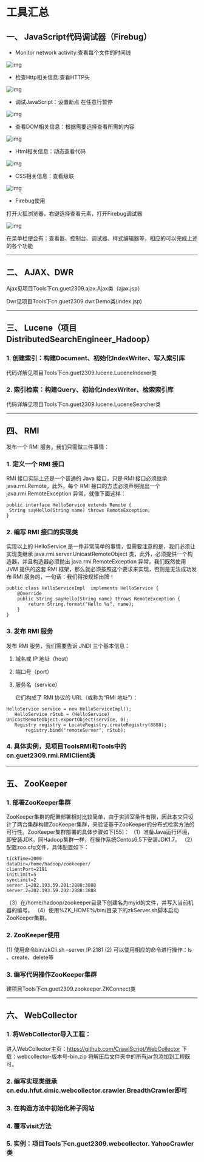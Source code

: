 # 工具汇总

## 一、 JavaScript代码调试器（Firebug）

- Monitor network activity:查看每个文件的时间线

![img](http://p0ytl442z.bkt.clouddn.com/wps8198.tmp.jpg) 

- 检查Http相关信息:查看HTTP头

![img](http://p0ytl442z.bkt.clouddn.com/wps8199.tmp.jpg) 

- 调试JavaScript：设置断点  在任意行暂停

![img](http://p0ytl442z.bkt.clouddn.com/wps81AA.tmp.jpg) 

- 查看DOM相关信息：根据需要选择查看所需的内容

![img](http://p0ytl442z.bkt.clouddn.com/wps81AB.tmp.jpg) 

- Html相关信息：动态查看代码  

![img](http://p0ytl442z.bkt.clouddn.com/wps81AC.tmp.jpg) 

- CSS相关信息：查看级联  

![img](http://p0ytl442z.bkt.clouddn.com/wps81AD.tmp.jpg) 

- Firebug使用

 打开火狐浏览器，右键选择查看元素，打开Firebug调试器

![img](http://p0ytl442z.bkt.clouddn.com/wps81BD.tmp.jpg) 

 在菜单栏便会有：查看器、控制台、调试器、样式编辑器等，相应的可以完成上述的各个功能

------



## 二、 AJAX、DWR

Ajax见项目Tools下cn.guet2309.ajax.Ajax类（ajax.jsp）

Dwr见项目Tools下cn.guet2309.dwr.Demo类(index.jsp) 

------



## 三、 Lucene（项目DistributedSearchEngineer_Hadoop）

### 1.  创建索引：构建Document、初始化IndexWriter、写入索引库

   代码详解见项目Tools下cn.guet2309.lucene.LuceneIndexer类

### 2.  索引检索：构建Query、初始化IndexWriter、检索索引库

   代码详解见项目Tools下cn.guet2309.lucene.LuceneSearcher类

------



## 四、 RMI

发布一个 RMI 服务，我们只需做三件事情：

### 1. 定义一个 RMI 接口

RMI 接口实际上还是一个普通的 Java 接口，只是 RMI 接口必须继承 java.rmi.Remote，此外，每个 RMI 接口的方法必须声明抛出一个 java.rmi.RemoteException 异常，就像下面这样：

```
public interface HelloService extends Remote {
 String sayHello(String name) throws RemoteException;
}
```

### 2. 编写 RMI 接口的实现类

实现以上的 HelloService 是一件非常简单的事情，但需要注意的是，我们必须让实现类继承 java.rmi.server.UnicastRemoteObject 类，此外，必须提供一个构造器，并且构造器必须抛出 java.rmi.RemoteException 异常。我们既然使用 JVM 提供的这套 RMI 框架，那么就必须按照这个要求来实现，否则是无法成功发布 RMI 服务的，一句话：我们得按规矩出牌！

```
public class HelloServiceImpl  implements HelloService {
​    @Override
​    public String sayHello(String name) throws RemoteException {
​        return String.format("Hello %s", name);
​    }
}
```

### 3. 发布 RMI 服务

发布 RMI 服务，我们需要告诉 JNDI 三个基本信息：

1. 域名或 IP 地址（host）

2. 端口号（port）

3. 服务名（service）

   它们构成了 RMI 协议的 URL（或称为“RMI 地址”）：

```
HelloService service = new HelloServiceImpl();
​	HelloService rStub = (HelloService) UnicastRemoteObject.exportObject(service, 0);
​	Registry registry = LocateRegistry.createRegistry(8888);
​		registry.bind("remoteServer", rStub);
```

### 4. 具体实例，见项目ToolsRMI和Tools中的cn.guet2309.rmi.RMIClient类

------



## 五、 ZooKeeper

### 1. 部署ZooKeeper集群

ZooKeeper集群的配置部署相对比较简单，由于实验室条件有限，因此本文只设计了两台集群构建ZooKeeper集群，来验证基于ZooKeeper的分布式检索方法的可行性。ZooKeeper集群部署的具体步骤如下[55]：
（1）准备Java运行环境，即安装JDK。同Hadoop集群一样，在操作系统Centos6.5下安装JDK1.7。
（2）配置zoo.cfg文件，具体配置如下：

```
tickTime=2000
dataDir=/home/hadoop/zookeeper/
clientPort=2181
initLimit=5
syncLimit=2
server.1=202.193.59.201:2888:3888
server.2=202.193.59.202:2888:3888
```

（3）在/home/hadoop/zookeeper目录下创建名为myid的文件，并写入当前机器的编号。
（4）使用%ZK_HOME%/bin/目录下的zkServer.sh脚本启动ZooKeeper集群。

### 2. ZooKeeper使用

  (1) 使用命令bin/zkCli.sh –server IP:2181
  (2) 可以使用相应的命令进行操作：ls 、create、delete等

### 3. 编写代码操作ZooKeeper集群

  建项目Tools下cn.guet2309.zookeeper.ZKConnect类

------



## 六、 WebCollector

### 1. 将WebCollector导入工程：

   进入WebCollector主页：https://github.com/CrawlScript/WebCollector
   下载：webcollector-版本号-bin.zip
   ​       将解压后文件夹中的所有jar包添加到工程既可。

### 2. 编写实现类继承cn.edu.hfut.dmic.webcollector.crawler.BreadthCrawler即可

### 3. 在构造方法中初始化种子网站

### 4. 覆写visit方法

### 5. 实例：项目Tools下cn.guet2309.webcollector. YahooCrawler类
